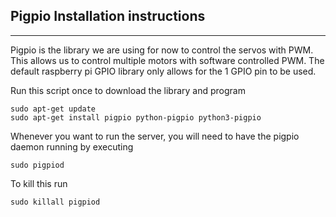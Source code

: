 ## Pigpio Installation instructions
____

Pigpio is the library we are using for now to control the servos with PWM. This allows us to control multiple motors with software controlled PWM. The default raspberry pi GPIO library only allows for the 1 GPIO pin to be used.

Run this script once to download the library and program
    
    sudo apt-get update    
    sudo apt-get install pigpio python-pigpio python3-pigpio

Whenever you want to run the server, you will need to have the pigpio daemon running
by executing

    sudo pigpiod

To kill this run 
    
    sudo killall pigpiod


